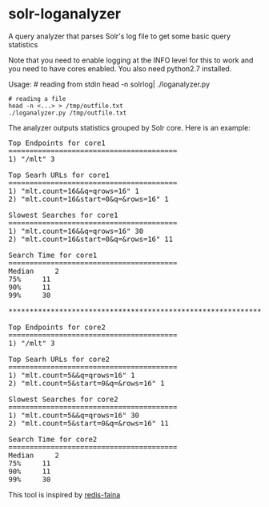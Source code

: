 solr-loganalyzer
=================

A query analyzer that parses Solr's log file to get some basic query statistics 

Note that you need to enable logging at the INFO level for this to
work and you need to have cores enabled. You also need python2.7 installed.

Usage:
    # reading from stdin
    head -n <NUMBER OF LINES TO ANALYZE> solrlog| ./loganalyzer.py

    # reading a file
    head -n <...> > /tmp/outfile.txt
    ./loganalyzer.py /tmp/outfile.txt

The analyzer outputs statistics grouped by Solr core. Here is an example:

<pre>
Top Endpoints for core1
========================================
1) "/mlt" 3
   
Top Searh URLs for core1
========================================
1) "mlt.count=16&&q=qrows=16" 1
2) "mlt.count=16&start=0&q=&rows=16" 1
   
Slowest Searches for core1
========================================
1) "mlt.count=16&&q=qrows=16" 30
2) "mlt.count=16&start=0&q=&rows=16" 11
   
Search Time for core1
========================================
Median     2
75%     11
90%     11
99%     30

****************************************************************************************************

Top Endpoints for core2
========================================
1) "/mlt" 3
   
Top Searh URLs for core2
========================================
1) "mlt.count=5&&q=qrows=16" 1
2) "mlt.count=5&start=0&q=&rows=16" 1
   
Slowest Searches for core2
========================================
1) "mlt.count=5&&q=qrows=16" 30
2) "mlt.count=5&start=0&q=&rows=16" 11
   
Search Time for core2
========================================
Median     2
75%     11
90%     11
99%     30
</pre>

This tool is inspired by [redis-faina](https://github.com/Instagram/redis-faina)
